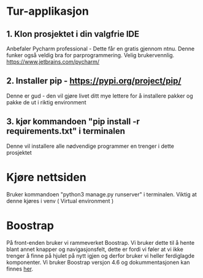 # Tur-applikasjon
## 1. Klon prosjektet i din valgfrie IDE
Anbefaler Pycharm professional - Dette får en gratis gjennom ntnu. Denne funker også veldig bra for parprogrammering.
Velig brukervennlig. https://www.jetbrains.com/pycharm/ 

## 2. Installer pip - https://pypi.org/project/pip/
Denne er gud - den vil gjøre livet ditt mye lettere for å installere pakker og pakke de ut i riktig environment

## 3. kjør kommandoen "pip install -r requirements.txt" i terminalen
Denne vil installere alle nødvendige programmer en trenger i dette prosjektet

# Kjøre nettsiden
Bruker kommandoen "python3 manage.py runserver" i terminalen. Viktig at denne kjøres i venv ( Virtual environment )

# Boostrap
På front-enden bruker vi rammeverket Boostrap. Vi bruker dette til å hente blant annet knapper og navigasjonsfelt, dette er fordi vi føler at vi ikke trenger å finne på hjulet på nytt igjen og derfor bruker vi heller ferdiglagde komponenter. 
Vi bruker Boostrap versjon 4.6 og dokummentasjonen kan finnes [her](https://getbootstrap.com/docs/4.6/).
